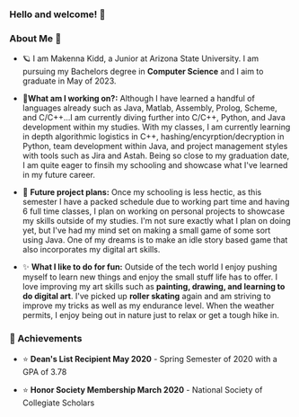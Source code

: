 ### Hello and welcome! 👋
 
### About Me :cherry_blossom:

- :ringed_planet: I am Makenna Kidd, a Junior at Arizona State University. I am pursuing my Bachelors degree in **Computer Science** and I aim to graduate in May of 2023.

- :floppy_disk:**What am I working on?:** Although I have learned a handful of languages already such as Java, Matlab, Assembly, Prolog, Scheme, and C/C++...I am currently diving further into C/C++, Python, and Java development within my studies. With my classes, I am currently learning in depth algorithmic logistics in C++, hashing/encyrption/decryption in Python, team development within Java, and project management styles with tools such as Jira and Astah. Being so close to my graduation date, I am quite eager to finsih my schooling and showcase what I've learned in my future career. 
 
- :rainbow: **Future project plans:** Once my schooling is less hectic, as this semester I have a packed schedule due to working part time and having 6 full time classes, I plan on working on personal projects to showcase my skills outside of my studies. I'm not sure exactly what I plan on doing yet, but I've had my mind set on making a small game of some sort using Java. One of my dreams is to make an idle story based game that also incorporates my digital art skills.

- :sparkles: **What I like to do for fun:** Outside of the tech world I enjoy pushing myself to learn new things and enjoy the small stuff life has to offer. I love improving my art skills such as **painting, drawing, and learning to do digital art**. I've picked up **roller skating** again and am striving to improve my tricks as well as my endurance level. When the weather permits, I enjoy being out in nature just to relax or get a tough hike in.

### :medal_sports: Achievements 

- :star: **Dean's List Recipient May 2020** - Spring Semester of 2020 with a GPA of 3.78

- :star: **Honor Society Membership March 2020** - National Society of Collegiate Scholars
